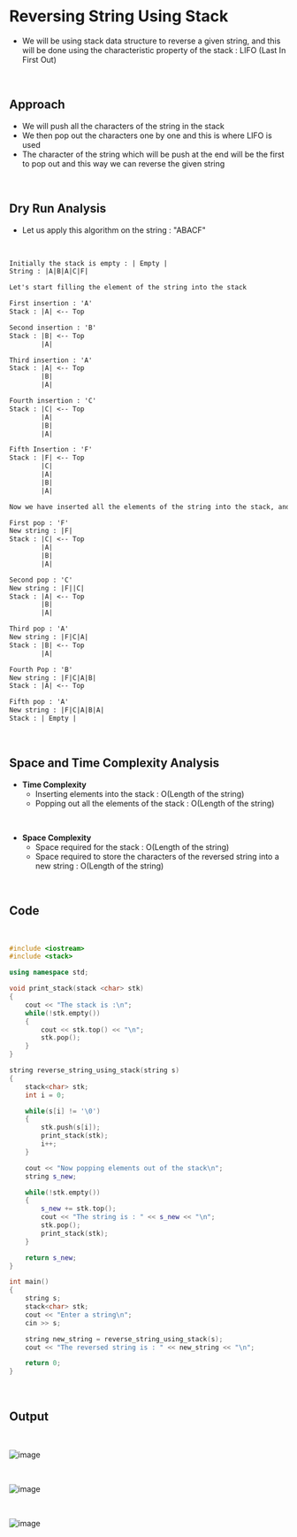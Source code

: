 # **Reversing String Using Stack**

- We will be using stack data structure to reverse a given string, and this will be done using the characteristic property of the stack : LIFO (Last In First Out)

<br>

## **Approach**

- We will push all the characters of the string in the stack
- We then pop out the characters one by one and this is where LIFO is used
- The character of the string which will be push at the end will be the first to pop out and this way we can reverse the given string

<br>

## **Dry Run Analysis**

- Let us apply this algorithm on the string : "ABACF"

<br>

```txt
Initially the stack is empty : | Empty |
String : |A|B|A|C|F|

Let's start filling the element of the string into the stack

First insertion : 'A'
Stack : |A| <-- Top

Second insertion : 'B'
Stack : |B| <-- Top
        |A|

Third insertion : 'A'
Stack : |A| <-- Top
        |B|
        |A|

Fourth insertion : 'C'
Stack : |C| <-- Top
        |A|
        |B|
        |A|

Fifth Insertion : 'F'
Stack : |F| <-- Top
        |C|
        |A|
        |B|
        |A|

Now we have inserted all the elements of the string into the stack, and next we will be popping all the elements out one by one and adding them to new string

First pop : 'F'
New string : |F|
Stack : |C| <-- Top
        |A|
        |B|
        |A|

Second pop : 'C'
New string : |F||C|
Stack : |A| <-- Top
        |B|
        |A|

Third pop : 'A'
New string : |F|C|A|
Stack : |B| <-- Top
        |A|

Fourth Pop : 'B'
New string : |F|C|A|B|
Stack : |A| <-- Top

Fifth pop : 'A'
New string : |F|C|A|B|A|
Stack : | Empty |
```

<br>

## **Space and Time Complexity Analysis**

- **Time Complexity**
  - Inserting elements into the stack : O(Length of the string)
  - Popping out all the elements of the stack : O(Length of the string)

<br>

- **Space Complexity**
  - Space required for the stack : O(Length of the string)
  - Space required to store the characters of the reversed string into a new string : O(Length of the string)

<br>

## **Code**

<br>

```C++
#include <iostream>
#include <stack>

using namespace std;

void print_stack(stack <char> stk)
{
    cout << "The stack is :\n";
    while(!stk.empty())
    {
        cout << stk.top() << "\n";
        stk.pop();
    }
}

string reverse_string_using_stack(string s)
{
    stack<char> stk;
    int i = 0;

    while(s[i] != '\0')
    {
        stk.push(s[i]);
        print_stack(stk);
        i++;
    }

    cout << "Now popping elements out of the stack\n";
    string s_new;

    while(!stk.empty())
    {
        s_new += stk.top();
        cout << "The string is : " << s_new << "\n";
        stk.pop();
        print_stack(stk);
    }

    return s_new;
}

int main()
{
    string s;
    stack<char> stk;
    cout << "Enter a string\n";
    cin >> s;

    string new_string = reverse_string_using_stack(s);
    cout << "The reversed string is : " << new_string << "\n";

    return 0;
}
```

<br>

## **Output**

<br>

![image](https://user-images.githubusercontent.com/34866732/141255748-7595ce2e-d022-4213-8d93-01f51be03b79.png)

<br>

![image](https://user-images.githubusercontent.com/34866732/141255877-1f9b39a2-bcd1-4f14-b0d2-740aaec2ce08.png)

<br>

![image](https://user-images.githubusercontent.com/34866732/141255979-430b73cc-f917-4b09-8568-241e525a804a.png)
